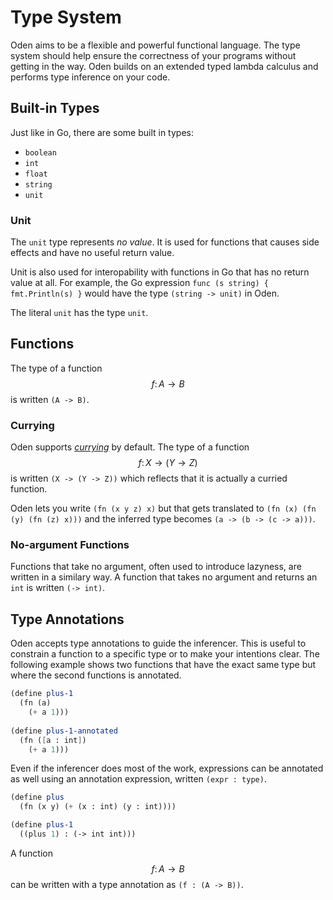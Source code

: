 # Type System

Oden aims to be a flexible and powerful functional language. The
type system should help ensure the correctness of your programs
without getting in the way. Oden builds on an extended typed lambda
calculus and performs type inference on your code.

## Built-in Types

Just like in Go, there are some built in types:

* `boolean`
* `int`
* `float`
* `string`
* `unit`

### Unit

The `unit` type represents *no value*. It is used for functions that
causes side effects and have no useful return value.

Unit is also used for interopability with functions in Go that has no
return value at all. For example, the Go expression `func (s string) {
fmt.Println(s) }` would have the type `(string -> unit)` in Oden.

The literal `unit` has the type `unit`.

## Functions

The type of a function $$f\colon A \to B$$ is written `(A -> B)`.

### Currying

Oden supports [*currying*](https://en.wikipedia.org/wiki/Currying)
by default. The type of a function $$f\colon X \to (Y \to Z)$$ is
written `(X -> (Y -> Z))` which reflects that it is actually a
curried function.

Oden lets you write `(fn (x y z) x)` but that gets translated
to `(fn (x) (fn (y) (fn (z) x)))` and the inferred type
becomes `(a -> (b -> (c -> a)))`.

### No-argument Functions

Functions that take no argument, often used to introduce lazyness, are written
in a similary way. A function that takes no argument and returns an `int` is
written `(-> int)`.

## Type Annotations

Oden accepts type annotations to guide the inferencer. This is
useful to constrain a function to a specific type or to make your
intentions clear. The following example shows two functions that have
the exact same type but where the second functions is annotated.

```scheme
(define plus-1
  (fn (a)
    (+ a 1)))
  
(define plus-1-annotated
  (fn ([a : int])
    (+ a 1)))	
```

Even if the inferencer does most of the work, expressions can be annotated as well
using an annotation expression, written `(expr : type)`.

```scheme
(define plus
  (fn (x y) (+ (x : int) (y : int))))

(define plus-1
  ((plus 1) : (-> int int)))
```

A function $$f\colon A \to B$$ can be written with a type annotation as
`(f : (A -> B))`.
